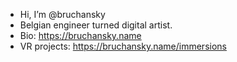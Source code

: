 - Hi, I’m @bruchansky
- Belgian engineer turned digital artist. 
- Bio: https://bruchansky.name
- VR projects: https://bruchansky.name/immersions 


<!---
bruchansky/bruchansky is a ✨ special ✨ repository because its `README.md` (this file) appears on your GitHub profile.
You can click the Preview link to take a look at your changes.
--->
